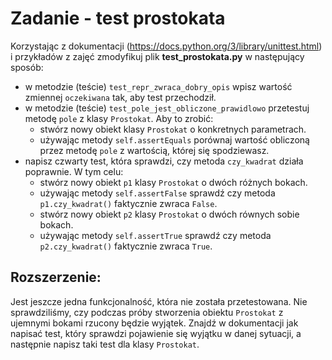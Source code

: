 # Zadanie - test prostokata

Korzystając z dokumentacji (https://docs.python.org/3/library/unittest.html) i przykładów z zajęć zmodyfikuj plik **test_prostokata.py** w następujący sposób:

- w metodzie (teście) `test_repr_zwraca_dobry_opis` wpisz wartość zmiennej `oczekiwana` tak, aby test przechodził.
- w metodzie (teście) `test_pole_jest_obliczone_prawidlowo` przetestuj metodę `pole` z klasy `Prostokat`. Aby to zrobić:
    - stwórz nowy obiekt klasy `Prostokat` o konkretnych parametrach.
    - używając metody `self.assertEquals` porównaj wartość obliczoną przez metodę `pole` z wartością, której się spodziewasz.
- napisz czwarty test, która sprawdzi, czy metoda `czy_kwadrat` działa poprawnie. W tym celu:
    - stwórz nowy obiekt `p1` klasy `Prostokat` o dwóch różnych bokach.
    - używając metody `self.assertFalse` sprawdź czy metoda `p1.czy_kwadrat()` faktycznie zwraca `False`.
    - stwórz nowy obiekt `p2` klasy `Prostokat` o dwóch równych sobie bokach.
    - używając metody `self.assertTrue` sprawdź czy metoda `p2.czy_kwadrat()` faktycznie zwraca `True`.

## Rozszerzenie:
Jest jeszcze jedna funkcjonalność, która nie została przetestowana. Nie sprawdziliśmy, czy podczas próby stworzenia obiektu `Prostokat` z ujemnymi bokami rzucony będzie wyjątek. Znajdź w dokumentacji jak napisać test, który sprawdzi pojawienie się wyjątku w danej sytuacji, a następnie napisz taki test dla klasy `Prostokat`.
